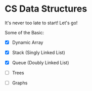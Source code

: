 # CS Data Structures

It's never too late to start! Let's go!

Some of the Basic:
- [x] Dynamic Array
- [x] Stack (Singly Linked List)
- [x] Queue (Doubly Linked List)
- [ ] Trees
- [ ] Graphs

